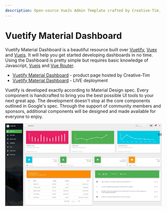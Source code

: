 ```yaml
---
description: Open-source VueJs Admin Template crafted by Creative-Tim.
---
```


# Vuetify Material Dashboard

Vuetify Material Dashboard is a beautiful resource built over [Vuetify](https://vuetifyjs.com/en/), [Vuex](https://vuex.vuejs.org/) and [Vuejs](https://vuejs.org/v2/guide/). It will help you get started developing dashboards in no time. Using the Dashboard is pretty simple but requires basic knowledge of Javascript, [Vuejs](https://vuejs.org/v2/guide/) and [Vue Router](https://router.vuejs.org/en/).

* [Vuetify Material Dashboard](https://bit.ly/39TwqHU) - product page hosted by Creative-Tim
* [Vuetify Material Dashboard](https://bit.ly/33ssGZQ) - LIVE deployment 

Vuetify is developed exactly according to Material Design spec. Every component is handcrafted to bring you the best possible UI tools to your next great app. The development doesn't stop at the core components outlined in Google's spec. Through the support of community members and sponsors, additional components will be designed and made available for everyone to enjoy.

![Vuetify Dashboard - Free Vue template.](../../.gitbook/assets/docs-vuetify-material-dashboard.jpg)





